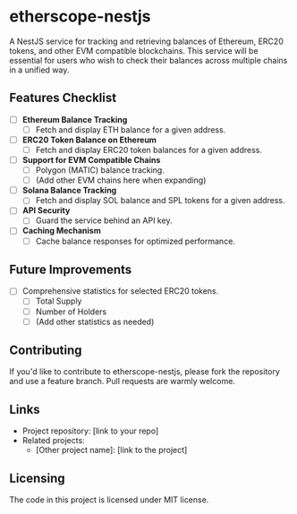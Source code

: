 
# etherscope-nestjs

A NestJS service for tracking and retrieving balances of Ethereum, ERC20 tokens, and other EVM compatible blockchains. This service will be essential for users who wish to check their balances across multiple chains in a unified way.

## Features Checklist

- [ ] **Ethereum Balance Tracking**
  - [ ] Fetch and display ETH balance for a given address.
  
- [ ] **ERC20 Token Balance on Ethereum**
  - [ ] Fetch and display ERC20 token balances for a given address.

- [ ] **Support for EVM Compatible Chains**
  - [ ] Polygon (MATIC) balance tracking.
  - [ ] (Add other EVM chains here when expanding)

- [ ] **Solana Balance Tracking**
  - [ ] Fetch and display SOL balance and SPL tokens for a given address.

- [ ] **API Security**
  - [ ] Guard the service behind an API key.

- [ ] **Caching Mechanism**
  - [ ] Cache balance responses for optimized performance.

## Future Improvements

- [ ] Comprehensive statistics for selected ERC20 tokens.
  - [ ] Total Supply
  - [ ] Number of Holders
  - [ ] (Add other statistics as needed)

## Contributing

If you'd like to contribute to etherscope-nestjs, please fork the repository and use a feature branch. Pull requests are warmly welcome.

## Links

- Project repository: [link to your repo]
- Related projects:
  - [Other project name]: [link to the project]

## Licensing

The code in this project is licensed under MIT license.

